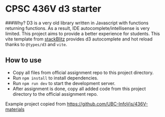 # CPSC 436V d3 starter

###Why?
D3 is a very old library written in Javascript with functions returning functions. As a result, IDE autocomplete/intellisense is very limited. This project aims to provide a better experience for students. This vite template from [stackBlitz](https://vite.new/vanilla-ts) provides d3 autocomplete and hot reload thanks to `@types/d3` and `vite`.

## How to use

- Copy all files from official assignment repo to this project directory.
- Run `npm install` to install dependencies.
- Run `npm run dev` to start the development server.
- After assignment is done, copy all added code from this project directory to the official assignment repo.

Example project copied from https://github.com/UBC-InfoVis/436V-materials
